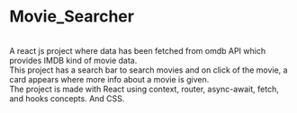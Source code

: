 # Movie_Searcher
<br>
A react js project where data has been fetched from omdb API which provides IMDB kind of movie data.
<br>
This project has a search bar to search movies and on click of the movie, a card appears where more info about a movie is given.
<br>
The project is made with React using context, router, async-await, fetch, and hooks concepts. And CSS.
